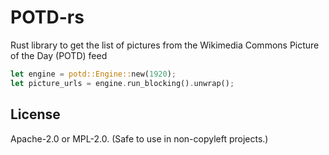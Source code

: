 # POTD-rs

Rust library to get the list of pictures from the Wikimedia Commons Picture of the Day (POTD) feed

```rust
let engine = potd::Engine::new(1920);
let picture_urls = engine.run_blocking().unwrap();
```

## License

Apache-2.0 or MPL-2.0. (Safe to use in non-copyleft projects.)
